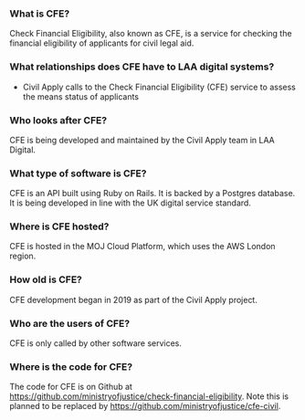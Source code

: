 ### What is CFE?
Check Financial Eligibility, also known as CFE, is a service for checking the financial eligibility of applicants for civil legal aid.

### What relationships does CFE have to LAA digital systems?
- Civil Apply calls to the Check Financial Eligibility (CFE) service to assess the means status of applicants


### Who looks after CFE?
CFE is being developed and maintained by the Civil Apply team in LAA Digital.

### What type of software is CFE?
CFE is an API built using Ruby on Rails. It is backed by a Postgres database. It is being developed in line with the UK digital service standard.

### Where is CFE hosted?
CFE is hosted in the MOJ Cloud Platform, which uses the AWS London region.

### How old is CFE?
CFE development began in 2019 as part of the Civil Apply project.

### Who are the users of CFE?
CFE is only called by other software services.

### Where is the code for CFE?
The code for CFE is on Github at https://github.com/ministryofjustice/check-financial-eligibility. Note this is planned to be replaced by https://github.com/ministryofjustice/cfe-civil.
